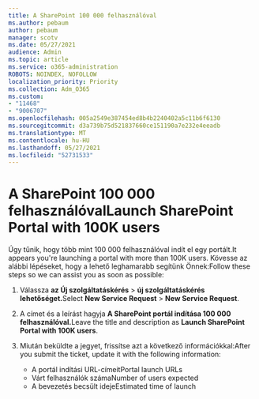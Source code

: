 ```yaml
---
title: A SharePoint 100 000 felhasználóval
ms.author: pebaum
author: pebaum
manager: scotv
ms.date: 05/27/2021
audience: Admin
ms.topic: article
ms.service: o365-administration
ROBOTS: NOINDEX, NOFOLLOW
localization_priority: Priority
ms.collection: Adm_O365
ms.custom:
- "11468"
- "9006707"
ms.openlocfilehash: 005a2549e387454ed8b4b2240402a5c11b6f6130
ms.sourcegitcommit: d3a739b75d521837660ce151190a7e232e4eeadb
ms.translationtype: MT
ms.contentlocale: hu-HU
ms.lasthandoff: 05/27/2021
ms.locfileid: "52731533"
---
```

# <a name="launch-sharepoint-portal-with-100k-users"></a><span data-ttu-id="084e8-102">A SharePoint 100 000 felhasználóval</span><span class="sxs-lookup"><span data-stu-id="084e8-102">Launch SharePoint Portal with 100K users</span></span>

<span data-ttu-id="084e8-103">Úgy tűnik, hogy több mint 100 000 felhasználóval indít el egy portált.</span><span class="sxs-lookup"><span data-stu-id="084e8-103">It appears you're launching a portal with more than 100K users.</span></span> <span data-ttu-id="084e8-104">Kövesse az alábbi lépéseket, hogy a lehető leghamarabb segítünk Önnek:</span><span class="sxs-lookup"><span data-stu-id="084e8-104">Follow these steps so we can assist you as soon as possible:</span></span>

1. <span data-ttu-id="084e8-105">Válassza **az Új szolgáltatáskérés**  >  **új szolgáltatáskérés lehetőséget.**</span><span class="sxs-lookup"><span data-stu-id="084e8-105">Select **New Service Request** > **New Service Request**.</span></span>

1. <span data-ttu-id="084e8-106">A címet és a leírást hagyja **A SharePoint portál indítása 100 000 felhasználóval.**</span><span class="sxs-lookup"><span data-stu-id="084e8-106">Leave the title and description as **Launch SharePoint Portal with 100K users**.</span></span>

1. <span data-ttu-id="084e8-107">Miután beküldte a jegyet, frissítse azt a következő információkkal:</span><span class="sxs-lookup"><span data-stu-id="084e8-107">After you submit the ticket, update it with the following information:</span></span>

    - <span data-ttu-id="084e8-108">A portál indítási URL-címeit</span><span class="sxs-lookup"><span data-stu-id="084e8-108">Portal launch URLs</span></span> 
    - <span data-ttu-id="084e8-109">Várt felhasználók száma</span><span class="sxs-lookup"><span data-stu-id="084e8-109">Number of users expected</span></span> 
    - <span data-ttu-id="084e8-110">A bevezetés becsült ideje</span><span class="sxs-lookup"><span data-stu-id="084e8-110">Estimated time of launch</span></span> 
